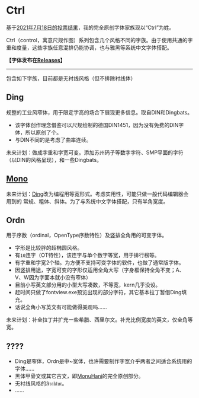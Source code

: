 # Ctrl
基于[2021年7月18日的投票结果](https://t.bilibili.com/548801038367849128?tab=2)，我的完全原创字体家族现以“Ctrl”为姓。

Ctrl（control，寓意尺规作图）系列包含几个风格不同的字族。由于使用共通的字重和度量，这些字族任意混排仍能协调，也与雅黑等系统中文字体搭配。

**【字体发布在[Releases](https://github.com/MY1L/Ctrl/releases)】**

----

包含如下字族，目前都是无衬线风格（但不排除衬线体）

## Ding
规整的工业风窄体，用于限定字高的场合下展现更多信息。取自DIN和Dingbats。
- 该字体创作理念借鉴可以尺规绘制的德国DIN1451，因为没有免费的DIN字体，所以原创了个。
- 与DIN不同的是考虑了曲率连续。

未来计划：做成字重和字宽可变。添加苏州码子等数字字符、SMP平面的字符（以DIN的风格呈现），和一些Dingbats。

## [Mono](https://github.com/MY1L/Ctrl/blob/main/abbr.md)
未来计划：[Ding](#ding)改为编程用等宽形式。考虑实用性，可能只做一般代码编辑器会用到的 常规、粗体、斜体。为了与系统中文字体搭配，只有半角宽度。

## Ordn
用于序数（ordinal，OpenType序数特性）及竖排全角用的可变字体。
- 字形是比较胖的超椭圆风格。
- 有`10`连字（OT特性），该连字与单个数字等宽，用于排行榜等。
- 有字重和字宽2个轴。为方便不支持可变字体的软件，也做了通常版字体。
- 因竖排用途，字宽可变的字形仅适用全角大写（字身框保持全角不变；A、V、W因为字面本就小没有窄体）
- 目前小写英文部分用的小型大写凑数，不等宽，kern几乎没设。
- 赶时间只做了fontview.exe预览出现的部分字符，其它基本拉丁暂借Ding填充。
- 话说全角小写英文有可能做得美观吗……

未来计划：补全拉丁并扩充一些希腊、西里尔文。补充比例宽度的英文，仅全角等宽。

## ????
- Ding是窄体，Ordn是中~宽体，也许需要制作字宽介乎两者之间适合系统用的字体……
- 黑体甲骨文或其它古文，即[MonuHani](https://github.com/MY1L/Unicode/releases)的完全原创部分。
- 无衬线风格的𝔉𝔯𝔞𝔨𝔱𝔲𝔯。
- ……
